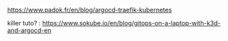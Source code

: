 https://www.padok.fr/en/blog/argocd-traefik-kubernetes


killer tuto? :
https://www.sokube.io/en/blog/gitops-on-a-laptop-with-k3d-and-argocd-en



